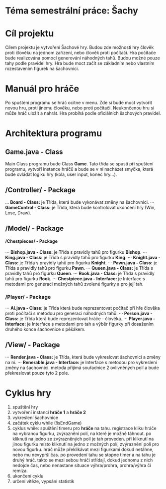 # Téma semestrální práce: Šachy

# Cíl projektu
Cílem projektu je vytvoření Šachové hry. Budou zde možnosti hry člověk proti člověku na jednom zařízení, nebo člověk proti počítači. Hra počítače bude realizována pomocí generování náhodných tahů. Budou možné pouze tahy podle pravidel hry. Hra bude moct začít se základním nebo vlastním rozestavením figurek na šachovnici. 

# Manuál pro hráče
Po spuštení programu se hráč ocitne v menu. Zde si bude moct vytvořit novou hru, proti jinému člověku, nebo proti počítači. Neukončenou hru si může hráč uložit a nahrát. Hra probíhá podle oficiálních šachových pravidel. 

# Architektura programu 

## Game.java - Class
Main Class programu bude Class **Game**. Tato třída se spustí při spuštení programu, vytvoří instance hráčů a bude se v ní nacházet smyčka, která bude ovládat logiku hry (kola, user input, konec hry...). 

## /Controller/ - Package
... **Board - Class:** je Třída, která bude vykonávat změny na šachovnici.
⋅⋅⋅ **GameControl - Class:** je Třída, která bude kontrolovat ukončení hry (Win, Lose, Draw).

## /Model/ - Package
#### /Chestpieces/ - Package
⋅⋅⋅ **Bishop.java - Class:** je Třída s pravidly tahů pro figurku **Bishop**.
⋅⋅⋅ **King.java - Class:** je Třída s pravidly tahů pro figurku **King**.
⋅⋅⋅ **Knight.java - Class:** je Třída s pravidly tahů pro figurku **Knight**.
⋅⋅⋅ **Pawn.java - Class:** je Třída s pravidly tahů pro figurku **Pawn**.
⋅⋅⋅ **Queen.java - Class:** je Třída s pravidly tahů pro figurku **Queen**.
⋅⋅⋅ **Rook.java - Class:** je Třída s pravidly tahů pro figurku **Rook**.
⋅⋅⋅ **Chestpiece.java - Interface:** je Interface s metodami pro generaci možných tahů zvolené figurky a pro její tah.

### /Player/ - Package
⋅⋅⋅ **Ai.java - Class:** je Třída která bude reprezentovat počítač při hře člověka proti počítači s metodou pro generaci náhodných tahů.
⋅⋅⋅ **Person.java - Class:** je Třída která bude reprezentovat hráče - člověka.
⋅⋅⋅ **Player.java - Interface:** je Interface s metodami pro tah a výběr figurky při dosažením druhého konce šachovnice s pěšákem.


## /View/ - Package
⋅⋅⋅ **Render.java - Class:** je Třída, která bude vykreslovat šachovnici a změny na ní.
⋅⋅⋅ **Renerable.java - Interface:** je Interface s metodou pro vykreslení změny na šachovnici. metoda přijímá souřadnice 2 ovlivněných polí a bude překreslovat pouze tyto 2 pole. 

# Cyklus hry
1. spuštění hry
2. vytvoření instancí **hráče 1** a **hráče 2**
3. vykreslení šachovnice
4. začátek cyklu while (!isEndGame) 
5. cyklus while: spuštění timeru pro **hráče** na tahu. registrace kliku hráče na vybranou figurku, zvýraznění polí, na které je možné táhnout. po kliknutí na jedno ze zvýrazněných polí je tah proveden. při kliknutí na jinou figurku místo kliknutí na jedno z možných polí, zvýraznění polí pro novou figurku. hráč může překlikávat mezi figurkami dokud netáhne, nebo mu nevyprší čas. po provedení tahu se stopne timer a na tahu je druhý hráč. takto se mezi sebou hráči střídají, dokud jednomu z nich nedojde čas, nebo nenastane situace výhra/prohra, prohra/výhra či remíza.
6. ukončení cyklu
7. určení vítěze, vypsání statistik

